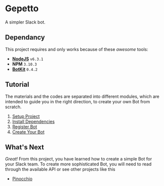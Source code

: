 # Gepetto

A simpler Slack bot.

## Dependancy

This project requires and only works because of these *awesome* tools:

- [__NodeJS__](https://nodejs.org/download/release/v6.3.0/) `v6.3.1`
- __NPM__ `3.10.3`
- [__BotKit__](https://github.com/howdyai/botkit) `0.4.2`

## Tutorial

The materials and the codes are separated into different modules, which are intended to guide you in the right direction, to create your own Bot from scratch.

1. [Setup Project](https://github.com/dannych/gepetto/tree/1-npm)
2. [Install Dependencies](https://github.com/dannych/gepetto/tree/2-node)
3. [Register Bot](https://github.com/dannych/gepetto/tree/3-token)
4. [Create Your Bot](https://github.com/dannych/gepetto/tree/4-respond)

## What's Next

*Great!* From this project, you have learned how to create a simple Bot for your Slack team. To create more sophisticated Bot, you will need to read through the available API or see other projects like this

- [Pinocchio](https://github.com/dannych/pinocchio)
